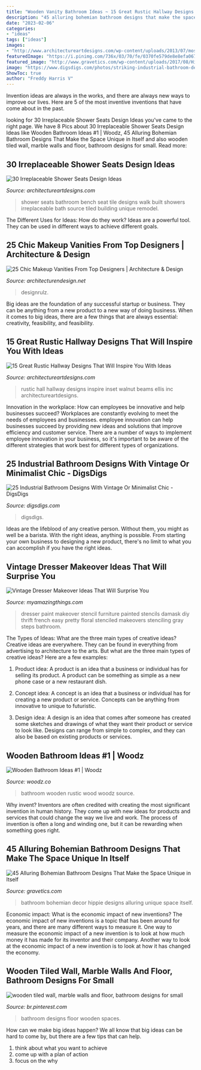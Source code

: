 ```yaml
---
title: "Wooden Vanity Bathroom Ideas ~ 15 Great Rustic Hallway Designs That Will Inspire You With Ideas"
description: "45 alluring bohemian bathroom designs that make the space unique in itself"
date: "2023-02-06"
categories:
- "ideas"
tags: ["ideas"]
images:
- "http://www.architectureartdesigns.com/wp-content/uploads/2013/07/mossbuildinganddesign._com.jpg"
featuredImage: "https://i.pinimg.com/736x/03/70/fe/0370fe579de8e8efa0677c07a02da6ee.jpg"
featured_image: "http://www.gravetics.com/wp-content/uploads/2017/08/Hippie-Style-Bathroom-Decor.jpg"
image: "https://www.digsdigs.com/photos/striking-industrial-bathroom-designs-26-554x738.jpg"
ShowToc: true
author: "Freddy Harris V"
---
```



Invention ideas are always in the works, and there are always new ways to improve our lives. Here are 5 of the most inventive inventions that have come about in the past.

	

		
looking for 30 Irreplaceable Shower Seats Design Ideas you've came to the right page. We have 8 Pics about 30 Irreplaceable Shower Seats Design Ideas like Wooden Bathroom Ideas #1 | Woodz, 45 Alluring Bohemian Bathroom Designs That Make the Space Unique in Itself and also wooden tiled wall, marble walls and floor, bathroom designs for small. Read more:
		
    
## 30 Irreplaceable Shower Seats Design Ideas

<img loading=lazy src="http://www.architectureartdesigns.com/wp-content/uploads/2013/07/mossbuildinganddesign._com.jpg" onerror="this.onerror=null;this.src='https://tse1.mm.bing.net/th?id=OIP.taSzky_b000cqg6TYaVSOQAAAA&amp;pid=15.1';" alt="30 Irreplaceable Shower Seats Design Ideas">

_Source: architectureartdesigns.com_

>shower seats bathroom bench seat tile designs walk built showers irreplaceable bath source tiled building unique remodel. 

	

The Different Uses for Ideas: How do they work?
Ideas are a powerful tool. They can be used in different ways to achieve different goals.

    
## 25 Chic Makeup Vanities From Top Designers | Architecture &amp; Design

<img loading=lazy src="https://cdn.architecturendesign.net/wp-content/uploads/2015/09/AD-Chic-Makeup-Vanities-23.jpg" onerror="this.onerror=null;this.src='https://tse3.mm.bing.net/th?id=OIP.mmMzXsmskh62KKsh03nOxwHaLI&amp;pid=15.1';" alt="25 Chic Makeup Vanities From Top Designers | Architecture &amp; Design">

_Source: architecturendesign.net_

>designrulz. 

	

Big ideas are the foundation of any successful startup or business. They can be anything from a new product to a new way of doing business. When it comes to big ideas, there are a few things that are always essential: creativity, feasibility, and feasibility.

    
## 15 Great Rustic Hallway Designs That Will Inspire You With Ideas

<img loading=lazy src="https://www.architectureartdesigns.com/wp-content/uploads/2016/09/15-Great-Rustic-Hallway-Designs-That-Will-Inspire-You-With-Ideas-11.jpg" onerror="this.onerror=null;this.src='https://tse3.mm.bing.net/th?id=OIP.1dahwaJxrnM2OIvMvaecLAHaJ8&amp;pid=15.1';" alt="15 Great Rustic Hallway Designs That Will Inspire You With Ideas">

_Source: architectureartdesigns.com_

>rustic hall hallway designs inspire inset walnut beams ellis inc architectureartdesigns. 

	

Innovation in the workplace: How can employees be innovative and help businesses succeed?
Workplaces are constantly evolving to meet the needs of employees and businesses. employee innovation can help businesses succeed by providing new ideas and solutions that improve efficiency and customer service. There are a number of ways to implement employee innovation in your business, so it's important to be aware of the different strategies that work best for different types of organizations.

    
## 25 Industrial Bathroom Designs With Vintage Or Minimalist Chic - DigsDigs

<img loading=lazy src="https://www.digsdigs.com/photos/striking-industrial-bathroom-designs-26-554x738.jpg" onerror="this.onerror=null;this.src='https://tse1.mm.bing.net/th?id=OIP.kIodefdWlAWo8AckJ6cepQHaJ3&amp;pid=15.1';" alt="25 Industrial Bathroom Designs With Vintage Or Minimalist Chic - DigsDigs">

_Source: digsdigs.com_

>digsdigs. 

	

Ideas are the lifeblood of any creative person. Without them, you might as well be a barista. With the right ideas, anything is possible. From starting your own business to designing a new product, there's no limit to what you can accomplish if you have the right ideas.

    
## Vintage Dresser Makeover Ideas That Will Surprise You

<img loading=lazy src="http://myamazingthings.com/wp-content/uploads/2018/01/vintage-dresser-makeover-5-.jpg" onerror="this.onerror=null;this.src='https://tse1.mm.bing.net/th?id=OIP.q_oSHhpivVufyVdNlvjS8AHaLG&amp;pid=15.1';" alt="Vintage Dresser Makeover Ideas That Will Surprise You">

_Source: myamazingthings.com_

>dresser paint makeover stencil furniture painted stencils damask diy thrift french easy pretty floral stenciled makeovers stenciling gray steps bathroom. 

	

The Types of Ideas: What are the three main types of creative ideas?
Creative ideas are everywhere. They can be found in everything from advertising to architecture to the arts. But what are the three main types of creative ideas? Here are a few examples:
1. Product idea: A product is an idea that a business or individual has for selling its product. A product can be something as simple as a new phone case or a new restaurant dish.

2. Concept idea: A concept is an idea that a business or individual has for creating a new product or service. Concepts can be anything from innovative to unique to futuristic.

3. Design idea: A design is an idea that comes after someone has created some sketches and drawings of what they want their product or service to look like. Designs can range from simple to complex, and they can also be based on existing products or services.

    
## Wooden Bathroom Ideas #1 | Woodz

<img loading=lazy src="https://www.woodz.co/wp-content/uploads/2017/07/Bathroom-Ideas-1-WOODZ-1.jpg" onerror="this.onerror=null;this.src='https://tse2.mm.bing.net/th?id=OIP.Sbx81poFFrEHzW-VsXaqTQHaJ3&amp;pid=15.1';" alt="Wooden Bathroom Ideas #1 | Woodz">

_Source: woodz.co_

>bathroom wooden rustic wood woodz source. 

	

Why invent?
Inventors are often credited with creating the most significant invention in human history. They come up with new ideas for products and services that could change the way we live and work. The process of invention is often a long and winding one, but it can be rewarding when something goes right.

    
## 45 Alluring Bohemian Bathroom Designs That Make The Space Unique In Itself

<img loading=lazy src="http://www.gravetics.com/wp-content/uploads/2017/08/Hippie-Style-Bathroom-Decor.jpg" onerror="this.onerror=null;this.src='https://tse4.mm.bing.net/th?id=OIP.7H1I_-4SU6lpr3aTCCkSUQHaLH&amp;pid=15.1';" alt="45 Alluring Bohemian Bathroom Designs That Make the Space Unique in Itself">

_Source: gravetics.com_

>bathroom bohemian decor hippie designs alluring unique space itself. 

	

Economic impact: What is the economic impact of new inventions?
The economic impact of new inventions is a topic that has been around for years, and there are many different ways to measure it. One way to measure the economic impact of a new invention is to look at how much money it has made for its inventor and their company. Another way to look at the economic impact of a new invention is to look at how it has changed the economy.

    
## Wooden Tiled Wall, Marble Walls And Floor, Bathroom Designs For Small

<img loading=lazy src="https://i.pinimg.com/736x/03/70/fe/0370fe579de8e8efa0677c07a02da6ee.jpg" onerror="this.onerror=null;this.src='https://tse3.mm.bing.net/th?id=OIP.x1SGz3UlIShwumd39Zs2XAHaLH&amp;pid=15.1';" alt="wooden tiled wall, marble walls and floor, bathroom designs for small">

_Source: br.pinterest.com_

>bathroom designs floor wooden spaces. 

	

How can we make big ideas happen?
We all know that big ideas can be hard to come by, but there are a few tips that can help. 
1. think about what you want to achieve 
2. come up with a plan of action 
3. focus on the why 

